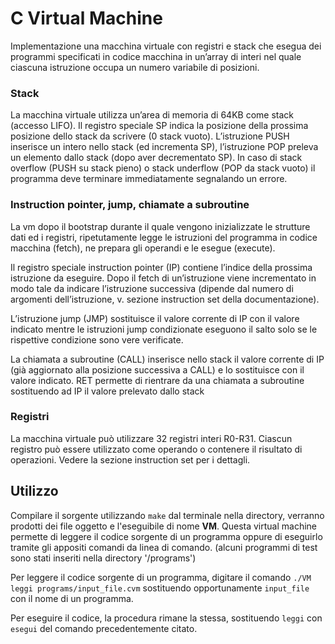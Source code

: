 # C Virtual Machine

Implementazione una macchina virtuale con registri e stack che esegua dei programmi specificati in codice macchina in un’array di interi nel quale ciascuna istruzione occupa un numero variabile di posizioni.

### Stack

La macchina virtuale utilizza un’area di memoria di 64KB come stack (accesso LIFO).
Il registro speciale SP indica la posizione della prossima posizione dello stack da scrivere (0 stack vuoto).
L’istruzione PUSH inserisce un intero nello stack (ed incrementa SP), l’istruzione POP preleva un elemento dallo stack (dopo aver decrementato SP).
In caso di stack overflow (PUSH su stack pieno) o stack underflow (POP da stack vuoto) il programma deve terminare immediatamente segnalando un errore.

### Instruction pointer, jump, chiamate a subroutine

La vm dopo il bootstrap durante il quale vengono inizializzate le strutture dati ed i registri, ripetutamente legge le istruzioni del programma in codice macchina (fetch), ne prepara gli operandi e le esegue (execute).

Il registro speciale instruction pointer (IP) contiene l’indice della prossima istruzione da eseguire. Dopo il fetch di un’istruzione viene incrementato in modo tale da indicare l’istruzione successiva (dipende dal numero di argomenti dell’istruzione, v. sezione instruction set della documentazione).

L’istruzione jump (JMP) sostituisce il valore corrente di IP con il valore indicato mentre le istruzioni jump condizionate eseguono il salto solo se le rispettive condizione sono vere verificate.

La chiamata a subroutine (CALL) inserisce nello stack il valore corrente di IP (già aggiornato alla posizione successiva a CALL) e lo sostituisce con il valore indicato. 
RET permette di rientrare da una chiamata a subroutine sostituendo ad IP il valore prelevato dallo stack

### Registri

La macchina virtuale può utilizzare 32 registri interi R0-R31. Ciascun registro può essere utilizzato come operando o contenere il risultato di operazioni. Vedere la sezione instruction set per i dettagli.

## Utilizzo

Compilare il sorgente utilizzando `make` dal terminale nella directory, verranno prodotti dei file oggetto e l'eseguibile di nome **VM**. Questa virtual machine permette di leggere il codice sorgente di un programma oppure di eseguirlo tramite gli appositi comandi da linea di comando. (alcuni programmi di test sono stati inseriti nella directory '/programs')

Per leggere il codice sorgente di un programma, digitare il comando `./VM leggi programs/input_file.cvm` sostituendo opportunamente `input_file` con il nome di un programma.

Per eseguire il codice, la procedura rimane la stessa, sostituendo `leggi` con `esegui` del comando precedentemente citato.
